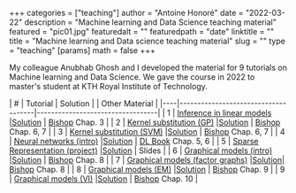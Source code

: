 +++
categories = ["teaching"]
author = "Antoine Honoré"
date = "2022-03-22"
description = "Machine learning and Data Science teaching material"
featured = "pic01.jpg"
featuredalt = ""
featuredpath = "date"
linktitle = ""
title = "Machine learning and Data science teaching material"
slug = ""
type = "teaching"
[params]
  math = false
+++

My colleague Anubhab Ghosh and I developed the material for 9 tutorials on Machine learning and Data Science. 
We gave the course in 2022 to master's student at KTH Royal Institute of Technology.

| #  | Tutorial | Solution |                               | Other Material                         |
|----|-------------------------------------|----------------------------------|
| 1  | [Inference in linear models ](/tutorials/tutorial_1.pdf)        |[Solution](/tutorials/tutorial_1_solution.pdf)     | [Bishop](\bishoplink) Chap. 3   |
| 2  | [Kernel substitution (GP)](/tutorials/tutorial_2.pdf)           |[Solution](/tutorials/tutorial_2_solution.pdf)     | [Bishop](\bishoplink) Chap. 6, 7 |
| 3  | [Kernel substitution (SVM)](/tutorials/tutorial_3.pdf)          |[Solution](/tutorials/tutorial_3_solution.pdf)     | [Bishop](\bishoplink) Chap. 6, 7 |
| 4  | [Neural networks (intro)](/tutorials/tutorial_4.pdf)            |[Solution](/tutorials/tutorial_4_solution.pdf)     | [DL Book](https://www.deeplearningbook.org) Chap. 5, 6 |
| 5  | [Sparse Representation (project)](/tutorials/tutorial_5.pdf)    |[Solution](/tutorials/tutorial_5_solution.pdf)     | Slides                          |
| 6  | [Graphical models (intro)](/tutorials/tutorial_6.pdf)           |[Solution](/tutorials/tutorial_6_solution.pdf)     | [Bishop](\bishoplink) Chap. 8   |
| 7  | [Graphical models (factor graphs)](/tutorials/tutorial_7.pdf)   |[Solution](/tutorials/tutorial_7_solution_scan.pdf)| [Bishop](\bishoplink) Chap. 8   |
| 8  | [Graphical models (EM)](/tutorials/tutorial_8.pdf)              |[Solution](/tutorials/tutorial_8_solution.pdf)     | [Bishop](\bishoplink) Chap. 9   |
| 9  | [Graphical models (VI)](/tutorials/tutorial_9.pdf)              |[Solution](/tutorials/tutorial_9_solution.pdf)     | [Bishop](\bishoplink) Chap. 10  |
